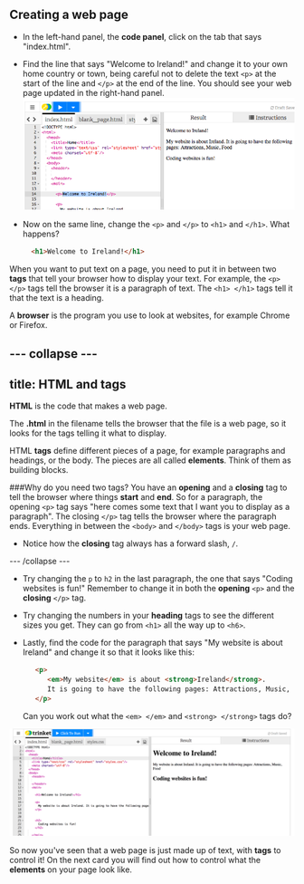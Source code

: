 ## Creating a web page

- In the left-hand panel, the **code panel**, click on the tab that says "index.html".

- Find the line that says "Welcome to Ireland!" and change it to your own home country or town, being careful not to delete the text `<p>` at the start of the line and `</p>` at the end of the line. You should see your web page updated in the right-hand panel. ![](images/egFirstHtmlCodeRun.png)

- Now on the same line, change the `<p>` and `</p>` to `<h1>` and `</h1>`. What happens?
  ```html
    <h1>Welcome to Ireland!</h1>
  ```

When you want to put text on a page, you need to put it in between two **tags** that tell your browser how to display your text. For example, the `<p> </p>` tags tell the browser it is a paragraph of text. The `<h1> </h1>` tags tell it that the text is a heading.

   A **browser** is the program you use to look at websites, for example Chrome or Firefox.

--- collapse ---
---
title: HTML and tags
---
**HTML** is the code that makes a web page.

The **.html** in the filename tells the browser that the file is a web page, so it looks for the tags telling it what to display. 

HTML **tags** define different pieces of a page, for example paragraphs and headings, or the body. The pieces are all called **elements**. Think of them as building blocks.

###Why do you need two tags? 
You have an **opening** and a **closing** tag to tell the browser where things **start** and **end**. 
So for a paragraph, the opening `<p>` tag says "here comes some text that I want you to display as a paragraph". The closing `</p>` tag tells the browser where the paragraph ends. 
Everything in between the `<body>` and `</body>` tags is your web page. 
 * Notice how the **closing** tag always has a forward slash, `/`.
  
--- /collapse ---

- Try changing the `p` to `h2` in the last paragraph, the one that says "Coding websites is fun!" Remember to change it in both the **opening** `<p>` and the **closing** `</p>` tag.

- Try changing the numbers in your **heading** tags to see the different sizes you get. They can go from `<h1>` all the way up to `<h6>`.


- Lastly, find the code for the paragraph that says "My website is about Ireland" and change it so that it looks like this:
   ```html
      <p>
         <em>My website</em> is about <strong>Ireland</strong>. 
         It is going to have the following pages: Attractions, Music, Food
      </p>
  ```
  Can you work out what the `<em> </em>` and `<strong> </strong>` tags do?


 ![Run your first HTML code](images/FirstTagsAndRun.png)

So now you've seen that a web page is just made up of text, with **tags** to control it! On the next card you will find out how to control what the **elements** on your page look like.






